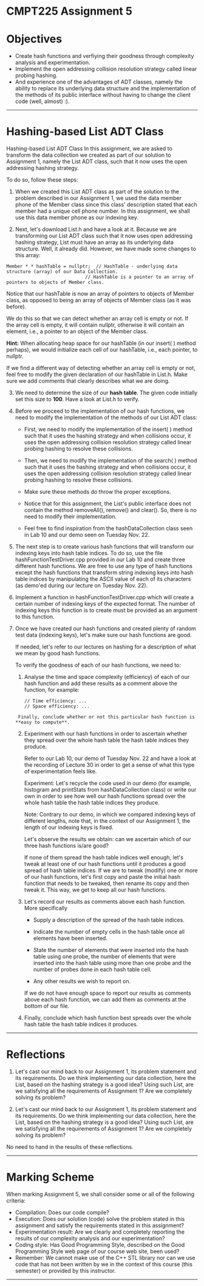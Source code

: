# CMPT225 Assignment 5

# Objectives


*   Create hash functions and verfiying their goodness through complexity analysis and experimentation.
*   Implement the open addressing collision resolution strategy called linear probing hashing.
*   And experience one of the advantages of ADT classes, namely the ability to replace its underlying data structure and the implementation of the methods of its public interface without having to change the client code (well, almost) :).

--------------
# Hashing-based List ADT Class

Hashing-based List ADT Class
In this assignment, we are asked to transform the data collection we created as part of our solution to Assignment 1, namely the List ADT class, such that it now uses the open addressing hashing strategy.

To do so, follow these steps:

1.  When we created this List ADT class as part of the solution to the problem described in our Assignment 1, we used the data member phone of the Member class since this class' description stated that each member had a unique cell phone number. In this assignment, we shall use this data member phone as our indexing key.

2.  Next, let's download List.h and have a look at it. Because we are transforming our List ADT class such that it now uses open addressing hashing strategy, List must have an array as its underlying data structure. Well, it already did. However, we have made some changes to this array:

```
Member * * hashTable = nullptr;  // HashTable - underlying data structure (array) of our Data Collection.
	                         // HashTable is a pointer to an array of pointers to objects of Member class.
```

Notice that our hashTable is now an array of pointers to objects of Member class, as opposed to being an array of objects of Member class (as it was before).

We do this so that we can detect whether an array cell is empty or not. If the array cell is empty, it will contain nullptr, otherwise it will contain an element, i.e., a pointer to an object of the Member class.

**Hint:** When allocating heap space for our hashTable (in our insert(   ) method perhaps), we would initialize each cell of our hashTable, i.e., each pointer, to nullptr.

If we find a different way of detecting whether an array cell is empty or not, feel free to modify the given declaration of our hashTable in List.h. Make sure we add comments that clearly describes what we are doing.

3.  We need to determine the size of our **hash table**. The given code initially set this size to **100**. Have a look at List.h to verify.


4.  Before we proceed to the implementation of our hash functions, we need to modify the implementation of the methods of our List ADT class:

    * First, we need to modify the implementation of the insert(   ) method such that it uses the hashing strategy and when collisions occur, it uses the open addressing collision resolution strategy called linear probing hashing to resolve these collisions.

    * Then, we need to modify the implementation of the search(   ) method such that it uses the hashing strategy and when collisions occur, it uses the open addressing collision resolution strategy called linear probing hashing to resolve these collisions.

    * Make sure these methods do throw the proper exceptions.

    * Notice that for this assignment, the List's public interface does not contain the method removeAll(), remove() and clear(). So, there is no need to modify their implementation.

    * Feel free to find inspiration from the hashDataCollection class seen in Lab 10 and our demo seen on Tuesday Nov. 22.

5.  The next step is to create various hash functions that will transform our indexing keys into hash table indices. To do so, use the file hashFunctionTestDriver.cpp provided in our Lab 10 and create three different hash functions. We are free to use any type of hash functions except the hash functions that transform string indexing keys into hash table indices by manipulating the ASCII value of each of its characters (as demo'ed during our lecture on Tuesday Nov. 22).

6.  Implement a function in hashFunctionTestDriver.cpp which will create a certain number of indexing keys of the expected format. The number of indexing keys this function is to create must be provided as an argument to this function.

7.  Once we have created our hash functions and created plenty of random test data (indexing keys), let's make sure our hash functions are good.

    If needed, let's refer to our lectures on hashing for a description of what we mean by good hash functions.

    To verify the goodness of each of our hash functions, we need to:

    1.    Analyse the time and space complexity (efficiency) of each of our hash function and add these results as a comment above the function, for example:

            ```
            // Time efficiency: ...
            // Space efficiency: ... 
            ```

         Finally, conclude whether or not this particular hash function is **easy to compute**.

    2. Experiment with our hash functions in order to ascertain whether they spread over the whole hash table the hash table indices they produce.

        Refer to our Lab 10, our demo of Tuesday Nov. 22 and have a look at the recording of Lecture 30 in order to get a sense of what this type of experimentation feels like.

        Experiment: Let's recycle the code used in our demo (for example, histogram and printStats from hashDataCollection class) or write our own in order to see how well our hash functions spread over the whole hash table the hash table indices they produce.

        Note: Contrary to our demo, in which we compared indexing keys of different lengths, note that, in the context of our Assignment 1, the length of our indexing keys is fixed.

        Let's observe the results we obtain: can we ascertain which of our three hash functions is/are good?

        If none of them spread the hash table indices well enough, let's tweak at least one of our hash functions until it 
        produces a good spread of hash table indices. If we are to tweak (modify) one or more of our hash functions, let's 
        first copy and paste the initial hash function that needs to be tweaked, then rename its copy and then tweak it. 
        This way, we get to keep all our hash functions.


    3. Let's record our results as comments above each hash function. More specifically

        * Supply a description of the spread of the hash table indices.

        * Indicate the number of empty cells in the hash table once all elements have been inserted.

        * State the number of elements that were inserted into the hash table using one probe, the number of elements that were inserted into the hash table using more than one probe and the number of probes done in each hash table cell.

        * Any other results we wish to report on.

        If we do not have enough space to report our results as comments above each hash function, we can add them as comments at the bottom of our file.

    4. Finally, conclude which hash function best spreads over the whole hash table the hash table indices it produces.

-------------
# Reflections

1.  Let's cast our mind back to our Assignment 1, its problem statement and its requirements. Do we think implementing our data collection, here the List, based on the hashing strategy is a good idea? Using such List, are we satisfying all the requirements of Assignment 1? Are we completely solving its problem?

2.  Let's cast our mind back to our Assignment 1, its problem statement and its requirements. Do we think implementing our data collection, here the List, based on the hashing strategy is a good idea? Using such List, are we satisfying all the requirements of Assignment 1? Are we completely solving its problem?

No need to hand in the results of these reflections.

----------------
# Marking Scheme

When marking Assignment 5, we shall consider some or all of the following criteria:

*   Compilation: Does our code compile?
*   Execution: Does our solution (code) solve the problem stated in this assignment and satisfy the requirements stated in this assignment?
*   Experimentation result: Are we clearly and completely reporting the results of our complexity analysis and our experimentation?
*   Coding style: Has Good Programming Style, described on the Good Programming Style web page of our course web site, been used?
*   Remember: We cannot make use of the C++ STL library nor can we use code that has not been written by we in the context of this course (this semester) or provided by this instructor.

-----------------


